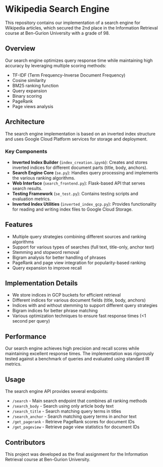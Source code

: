 # Wikipedia Search Engine

This repository contains our implementation of a search engine for Wikipedia articles, which secured the 2nd place in the Information Retrieval course at Ben-Gurion University with a grade of 98.

## Overview

Our search engine optimizes query response time while maintaining high accuracy by leveraging multiple scoring methods:

- TF-IDF (Term Frequency-Inverse Document Frequency)
- Cosine similarity 
- BM25 ranking function
- Query expansion
- Binary scoring
- PageRank
- Page views analysis

## Architecture

The search engine implementation is based on an inverted index structure and uses Google Cloud Platform services for storage and deployment.

### Key Components

- **Inverted Index Builder** (`index_creation.ipynb`): Creates and stores inverted indices for different document parts (title, body, anchors).
- **Search Engine Core** (`se.py`): Handles query processing and implements the various ranking algorithms.
- **Web Interface** (`search_frontend.py`): Flask-based API that serves search results.
- **Testing Framework** (`se_test.py`): Contains testing scripts and evaluation metrics.
- **Inverted Index Utilities** (`inverted_index_gcp.py`): Provides functionality for reading and writing index files to Google Cloud Storage.

## Features

- Multiple query strategies combining different sources and ranking algorithms
- Support for various types of searches (full text, title-only, anchor text)
- Stemming and stopword removal
- Bigram analysis for better handling of phrases
- PageRank and page view integration for popularity-based ranking
- Query expansion to improve recall

## Implementation Details

- We store indices in GCP buckets for efficient retrieval
- Different indices for various document fields (title, body, anchors)
- Indices with and without stemming to support different query strategies
- Bigram indices for better phrase matching
- Various optimization techniques to ensure fast response times (<1 second per query)

## Performance

Our search engine achieves high precision and recall scores while maintaining excellent response times. The implementation was rigorously tested against a benchmark of queries and evaluated using standard IR metrics.

## Usage

The search engine API provides several endpoints:

- `/search` - Main search endpoint that combines all ranking methods
- `/search_body` - Search using only article body text
- `/search_title` - Search matching query terms in titles
- `/search_anchor` - Search matching query terms in anchor text
- `/get_pagerank` - Retrieve PageRank scores for document IDs
- `/get_pageview` - Retrieve page view statistics for document IDs

## Contributors

This project was developed as the final assignment for the Information Retrieval course at Ben-Gurion University.
